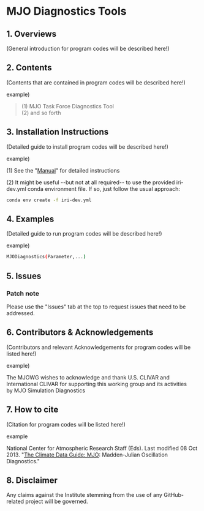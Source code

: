 # MJO Diagnostics Tools

## 1. Overviews
(General introduction for program codes will be described here!)

## 2. Contents
(Contents that are contained in program codes will be described here!)

example)
> (1) MJO Task Force Diagnostics Tool </br>
> (2) and so forth

## 3. Installation Instructions
(Detailed guide to install program codes will be described here!)

example)

(1) See the "[Manual]" for detailed instructions

(2) It might be useful --but not at all required-- to use the provided iri-dev.yml conda environment file. If so, just follow the usual approach:
```sh
conda env create -f iri-dev.yml
```

## 4. Examples
(Detailed guide to run program codes will be described here!)

example)

```sh
MJODiagnostics(Parameter,...)
```

## 5. Issues
### Patch note
Please use the "Issues" tab at the top to request issues that need to be addressed.


## 6. Contributors & Acknowledgements
(Contributors and relevant Acknowledgements for program codes will be listed here!)

example)

The MJOWG wishes to acknowledge and thank U.S. CLIVAR and International CLIVAR for supporting this working group and its activities </br>
by MJO Simulation Diagnostics

## 7. How to cite
(Citation for program codes will be listed here!)

example

National Center for Atmospheric Research Staff (Eds). Last modified 08 Oct 2013. "[The Climate Data Guide: MJO]: Madden-Julian Oscillation Diagnostics." 

## 8. Disclaimer
Any claims against the Institute stemming from the use of any GitHub-related project will be governed.



  [Manual]: https://climatedataguide.ucar.edu/climate-data/mjo-madden-julian-oscillation-diagnostics
  [The Climate Data Guide: MJO]: https://climatedataguide.ucar.edu/climate-data/mjo-madden-julian-oscillation-diagnostics
